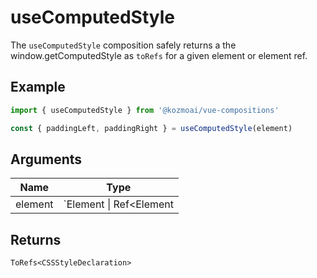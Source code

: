 # useComputedStyle
The `useComputedStyle` composition safely returns a the window.getComputedStyle as `toRefs` for a given element or element ref.

## Example
```typescript
import { useComputedStyle } from '@kozmoai/vue-compositions'

const { paddingLeft, paddingRight } = useComputedStyle(element)
```

## Arguments
| Name     | Type                              |
|----------|-----------------------------------|
| element | `Element \| Ref<Element | undefined>` |

## Returns
`ToRefs<CSSStyleDeclaration>`